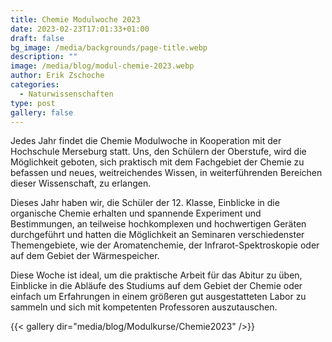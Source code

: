 ```yaml
---
title: Chemie Modulwoche 2023
date: 2023-02-23T17:01:33+01:00
draft: false
bg_image: /media/backgrounds/page-title.webp
description: ""
image: /media/blog/modul-chemie-2023.webp
author: Erik Zschoche
categories:
  - Naturwissenschaften
type: post
gallery: false
---
```

Jedes Jahr findet die Chemie Modulwoche in Kooperation mit der Hochschule Merseburg statt. Uns, den Schülern der Oberstufe, wird die Möglichkeit geboten, sich praktisch mit dem Fachgebiet der Chemie zu befassen und neues, weitreichendes Wissen, in weiterführenden Bereichen dieser Wissenschaft, zu erlangen. 

Dieses Jahr haben wir, die Schüler der 12. Klasse, Einblicke in die organische Chemie erhalten und spannende Experiment und Bestimmungen, an teilweise hochkomplexen und hochwertigen Geräten durchgeführt und hatten die Möglichkeit an Seminaren verschiedenster Themengebiete, wie der Aromatenchemie, der Infrarot-Spektroskopie oder auf dem Gebiet der Wärmespeicher. 

Diese Woche ist ideal, um die praktische Arbeit für das Abitur zu üben, Einblicke in die Abläufe des Studiums auf dem Gebiet der Chemie oder einfach um Erfahrungen in einem größeren gut ausgestatteten Labor zu sammeln und sich mit kompetenten Professoren auszutauschen.



{{< gallery dir="media/blog/Modulkurse/Chemie2023" />}}


